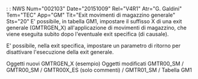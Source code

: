  :  : NWS Num="002103" Date="20151009" Rel="V4R1" Atr="G. Galdini" Tem="TEC" App="GM" Tit="Exit movimenti di magazzino generale" Sts="20"
E' possibile, in tabella GM1, impostare il suffisso X di una exit generale (GMTRGEN_X) all'applicazione di movimenti di magazzino, che viene eseguita subito dopo l'eventuale exit specifica (di causale).

E' possibile, nella exit specifica, impostare un parametro di ritorno per disattivare l'esecuzione
della exit generale.

Oggetti nuovi
GMTRGEN_X (esempio)
Oggetti modificati
GMTR00_SM / GMTR00_SM / GMTR00X_ES (solo commenti) / GMTR01_SM / Tabella GM1 